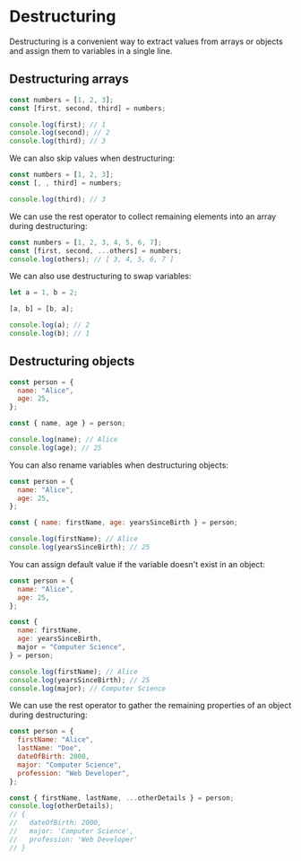# Destructuring

Destructuring is a convenient way to extract values from arrays or objects and assign them to variables in a 
single line.

## Destructuring arrays
```JavaScript
const numbers = [1, 2, 3];
const [first, second, third] = numbers;

console.log(first); // 1
console.log(second); // 2
console.log(third); // 3
```

We can also skip values when destructuring:
```JavaScript
const numbers = [1, 2, 3];
const [, , third] = numbers;

console.log(third); // 3
```

We can use the rest operator to collect remaining elements into an array during destructuring:
```JavaScript
const numbers = [1, 2, 3, 4, 5, 6, 7];
const [first, second, ...others] = numbers;
console.log(others); // [ 3, 4, 5, 6, 7 ]
```

We can also use destructuring to swap variables:
```JavaScript
let a = 1, b = 2;

[a, b] = [b, a];

console.log(a); // 2
console.log(b); // 1
```

## Destructuring objects
```JavaScript
const person = {
  name: "Alice",
  age: 25,
};

const { name, age } = person;

console.log(name); // Alice
console.log(age); // 25
```

You can also rename variables when destructuring objects:
```JavaScript
const person = {
  name: "Alice",
  age: 25,
};

const { name: firstName, age: yearsSinceBirth } = person;

console.log(firstName); // Alice
console.log(yearsSinceBirth); // 25
```

You can assign default value if the variable doesn't exist in an object:
```JavaScript
const person = {
  name: "Alice",
  age: 25,
};

const {
  name: firstName,
  age: yearsSinceBirth,
  major = "Computer Science",
} = person;

console.log(firstName); // Alice
console.log(yearsSinceBirth); // 25
console.log(major); // Computer Science
```

We can use the rest operator to gather the remaining properties of an object during destructuring:
```JavaScript
const person = {
  firstName: "Alice",
  lastName: "Doe",
  dateOfBirth: 2000,
  major: "Computer Science",
  profession: "Web Developer",
};

const { firstName, lastName, ...otherDetails } = person;
console.log(otherDetails);
// {
//   dateOfBirth: 2000,
//   major: 'Computer Science',
//   profession: 'Web Developer'
// }
```